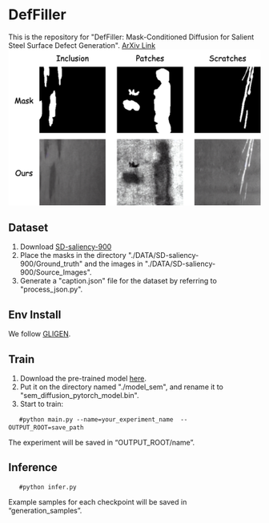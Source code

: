 # DefFiller
This is the repository for "DefFiller: Mask-Conditioned Diffusion for Salient Steel Surface Defect Generation".
[ArXiv Link](https://arxiv.org/abs/2412.15570)
![input-output](https://github.com/CC-T/DefFiller/blob/main/assets/input-output.jpg)

## Dataset
1. Download [SD-saliency-900](https://drive.google.com/file/d/1yQdfow1-WvDilQTZ1zj1EbbErN1DksVF/view?usp=sharing)
2. Place the masks in the directory "./DATA/SD-saliency-900/Ground_truth" and the images in "./DATA/SD-saliency-900/Source_Images".
3. Generate a "caption.json" file for the dataset by referring to "process_json.py".

## Env Install
We follow [GLIGEN](https://github.com/gligen/GLIGEN).

## Train
1. Download the pre-trained model [here](https://huggingface.co/gligen/gligen-generation-sem/blob/main/diffusion_pytorch_model.bin).
2. Put it on the directory named "./model_sem", and rename it to "sem_diffusion_pytorch_model.bin".
3. Start to train:
```
   #python main.py --name=your_experiment_name  -- OUTPUT_ROOT=save_path
```
The experiment will be saved in “OUTPUT_ROOT/name”.

## Inference
```
   #python infer.py
```
Example samples for each checkpoint will be saved in “generation_samples”.


